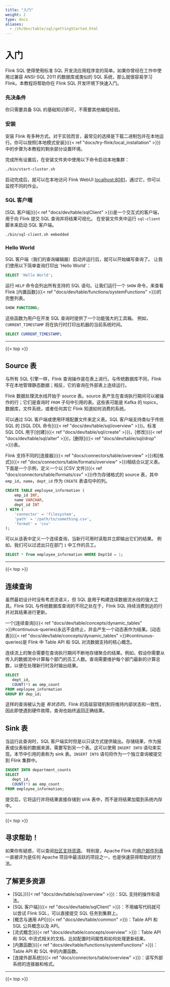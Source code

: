 ```yaml
---
title: "入门"
weight: 2
type: docs
aliases:
  - /zh/dev/table/sql/gettingStarted.html
---
```

<!--
Licensed to the Apache Software Foundation (ASF) under one
or more contributor license agreements.  See the NOTICE file
distributed with this work for additional information
regarding copyright ownership.  The ASF licenses this file
to you under the Apache License, Version 2.0 (the
"License"); you may not use this file except in compliance
with the License.  You may obtain a copy of the License at

  http://www.apache.org/licenses/LICENSE-2.0

Unless required by applicable law or agreed to in writing,
software distributed under the License is distributed on an
"AS IS" BASIS, WITHOUT WARRANTIES OR CONDITIONS OF ANY
KIND, either express or implied.  See the License for the
specific language governing permissions and limitations
under the License.
-->

# 入门

Flink SQL 使得使用标准 SQL 开发流应用程序变的简单。如果你曾经在工作中使用过兼容 ANSI-SQL 2011 的数据库或类似的 SQL 系统，那么就很容易学习 Flink。本教程将帮助你在 Flink SQL 开发环境下快速入门。

### 先决条件

你只需要具备 SQL 的基础知识即可，不需要其他编程经验。

### 安装

安装 Flink 有多种方式。对于实验而言，最常见的选择是下载二进制包并在本地运行。你可以按照[本地模式安装]({{< ref "docs/try-flink/local_installation" >}})中的步骤为本教程的剩余部分设置环境。

完成所有设置后，在安装文件夹中使用以下命令启动本地集群：

```bash
./bin/start-cluster.sh
```
 
启动完成后，就可以在本地访问 Flink WebUI [localhost:8081](localhost:8081)，通过它，你可以监控不同的作业。

### SQL 客户端

[SQL 客户端]({{< ref "docs/dev/table/sqlClient" >}})是一个交互式的客户端，用于向 Flink 提交 SQL 查询并将结果可视化。
在安装文件夹中运行 `sql-client` 脚本来启动 SQL 客户端。

 ```bash
./bin/sql-client.sh embedded
 ``` 

### Hello World

SQL 客户端（我们的查询编辑器）启动并运行后，就可以开始编写查询了。
让我们使用以下简单查询打印出 'Hello World'：
 
```sql
SELECT 'Hello World';
```

运行 `HELP` 命令会列出所有支持的 SQL 语句。让我们运行一个 `SHOW` 命令，来查看 Flink [内置函数]({{< ref "docs/dev/table/functions/systemFunctions" >}})的完整列表。

```sql
SHOW FUNCTIONS;
```

这些函数为用户在开发 SQL 查询时提供了一个功能强大的工具箱。
例如，`CURRENT_TIMESTAMP` 将在执行时打印出机器的当前系统时间。

```sql
SELECT CURRENT_TIMESTAMP;
```

---------------

{{< top >}}

## Source 表

与所有 SQL 引擎一样，Flink 查询操作是在表上进行。与传统数据库不同，Flink 不在本地管理静态数据；相反，它的查询在外部表上连续运行。

Flink 数据处理流水线开始于 source 表。source 表产生在查询执行期间可以被操作的行；它们是查询时 `FROM` 子句中引用的表。这些表可能是 Kafka 的 topics，数据库，文件系统，或者任何其它 Flink 知道如何消费的系统。

可以通过 SQL 客户端或使用环境配置文件来定义表。SQL 客户端支持类似于传统 SQL 的 [SQL DDL 命令]({{< ref "docs/dev/table/sql/overview" >}})。标准 SQL DDL 用于[创建]({{< ref "docs/dev/table/sql/create" >}})，[修改]({{< ref "docs/dev/table/sql/alter" >}})，[删除]({{< ref "docs/dev/table/sql/drop" >}})表。

Flink 支持不同的[连接器]({{< ref "docs/connectors/table/overview" >}})和[格式]({{< ref "docs/connectors/table/formats/overview" >}})相结合以定义表。下面是一个示例，定义一个以 [CSV 文件]({{< ref "docs/connectors/table/formats/csv" >}})作为存储格式的 source 表，其中 `emp_id`，`name`，`dept_id` 作为 `CREATE` 表语句中的列。

```sql
CREATE TABLE employee_information (
    emp_id INT,
    name VARCHAR,
    dept_id INT
) WITH ( 
    'connector' = 'filesystem',
    'path' = '/path/to/something.csv',
    'format' = 'csv'
);
``` 

可以从该表中定义一个连续查询，当新行可用时读取并立即输出它们的结果。
例如，我们可以过滤出只在部门 `1` 中工作的员工。

```sql
SELECT * from employee_information WHERE DeptId = 1;
``` 

---------------

{{< top >}}

## 连续查询

虽然最初设计时没有考虑流语义，但 SQL 是用于构建连续数据流水线的强大工具。Flink SQL 与传统数据库查询的不同之处在于，Flink SQL 持续消费到达的行并对其结果进行更新。

一个[连续查询]({{< ref "docs/dev/table/concepts/dynamic_tables" >}}#continuous-queries)永远不会终止，并会产生一个动态表作为结果。[动态表]({{< ref "docs/dev/table/concepts/dynamic_tables" >}}#continuous-queries)是 Flink 中 Table API 和 SQL 对流数据支持的核心概念。

连续流上的聚合需要在查询执行期间不断地存储聚合的结果。例如，假设你需要从传入的数据流中计算每个部门的员工人数。查询需要维护每个部门最新的计算总数，以便在处理新行时及时输出结果。

 ```sql
SELECT 
	dept_id,
	COUNT(*) as emp_count 
FROM employee_information 
GROUP BY dep_id;
 ``` 

这样的查询被认为是 _有状态的_。Flink 的高级容错机制将维持内部状态和一致性，因此即使遇到硬件故障，查询也始终返回正确结果。

## Sink 表

当运行此查询时，SQL 客户端实时但是以只读方式提供输出。存储结果，作为报表或仪表板的数据来源，需要写到另一个表。这可以使用 `INSERT INTO` 语句来实现。本节中引用的表称为 sink 表。`INSERT INTO` 语句将作为一个独立查询被提交到 Flink 集群中。

 ```sql
INSERT INTO department_counts
 SELECT 
	dept_id,
	COUNT(*) as emp_count 
FROM employee_information;
 ``` 
 
提交后，它将运行并将结果直接存储到 sink 表中，而不是将结果加载到系统内存中。

---------------

{{< top >}}

## 寻求帮助！

如果你有疑惑，可以查阅[社区支持资源](https://flink.apache.org/zh/community.html)。
特别是，Apache Flink 的[用户邮件列表](https://flink.apache.org/zh/community.html#mailing-lists)一直被评为是任何 Apache 项目中最活跃的项目之一，也是快速获得帮助的好方法。

## 了解更多资源

* [SQL]({{< ref "docs/dev/table/sql/overview" >}})：SQL 支持的操作和语法。
* [SQL 客户端]({{< ref "docs/dev/table/sqlClient" >}})：不用编写代码就可以尝试 Flink SQL，可以直接提交 SQL 任务到集群上。
* [概念与通用 API]({{< ref "docs/dev/table/common" >}})：Table API 和 SQL 公共概念以及 API。
* [流式概念]({{< ref "docs/dev/table/concepts/overview" >}})：Table API 和 SQL 中流式相关的文档，比如配置时间属性和如何处理更新结果。
* [内置函数]({{< ref "docs/dev/table/functions/systemFunctions" >}})：Table API 和 SQL 中的内置函数。
* [连接外部系统]({{< ref "docs/connectors/table/overview" >}})：读写外部系统的连接器和格式。

---------------

{{< top >}}
